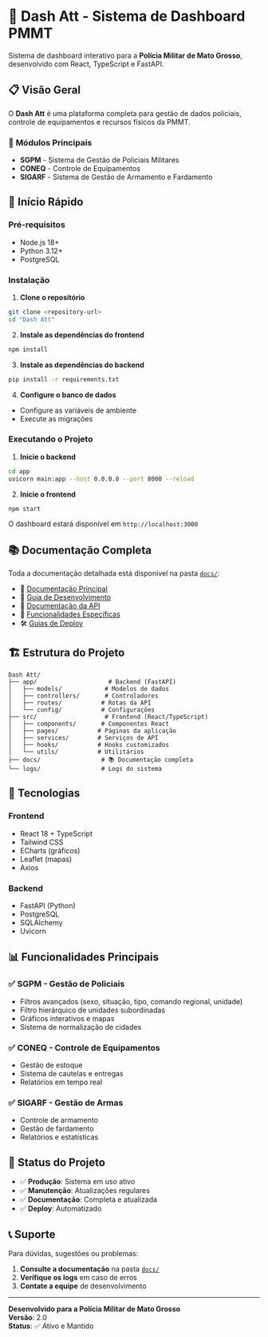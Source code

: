 # 🚀 Dash Att - Sistema de Dashboard PMMT

Sistema de dashboard interativo para a **Polícia Militar de Mato Grosso**, desenvolvido com React, TypeScript e FastAPI.

## 📋 Visão Geral

O **Dash Att** é uma plataforma completa para gestão de dados policiais, controle de equipamentos e recursos físicos da PMMT.

### 🎯 **Módulos Principais**

- **SGPM** - Sistema de Gestão de Policiais Militares
- **CONEQ** - Controle de Equipamentos  
- **SIGARF** - Sistema de Gestão de Armamento e Fardamento

## 🚀 **Início Rápido**

### **Pré-requisitos**
- Node.js 18+
- Python 3.12+
- PostgreSQL

### **Instalação**

1. **Clone o repositório**
```bash
git clone <repository-url>
cd "Dash Att"
```

2. **Instale as dependências do frontend**
```bash
npm install
```

3. **Instale as dependências do backend**
```bash
pip install -r requirements.txt
```

4. **Configure o banco de dados**
- Configure as variáveis de ambiente
- Execute as migrações

### **Executando o Projeto**

1. **Inicie o backend**
```bash
cd app
uvicorn main:app --host 0.0.0.0 --port 8000 --reload
```

2. **Inicie o frontend**
```bash
npm start
```

O dashboard estará disponível em `http://localhost:3000`

## 📚 **Documentação Completa**

Toda a documentação detalhada está disponível na pasta [`docs/`](./docs/):

- 📖 [Documentação Principal](./docs/README.md)
- 🔧 [Guia de Desenvolvimento](./docs/README_DEVELOPMENT.md)
- 📡 [Documentação da API](./docs/API_DOCUMENTATION.md)
- 🎯 [Funcionalidades Específicas](./docs/)
- 🛠️ [Guias de Deploy](./docs/)

## 🏗️ **Estrutura do Projeto**

```
Dash Att/
├── app/                    # Backend (FastAPI)
│   ├── models/            # Modelos de dados
│   ├── controllers/       # Controladores
│   ├── routes/           # Rotas da API
│   └── config/           # Configurações
├── src/                   # Frontend (React/TypeScript)
│   ├── components/       # Componentes React
│   ├── pages/           # Páginas da aplicação
│   ├── services/        # Serviços de API
│   ├── hooks/           # Hooks customizados
│   └── utils/           # Utilitários
├── docs/                 # 📚 Documentação completa
└── logs/                 # Logs do sistema
```

## 🔧 **Tecnologias**

### **Frontend**
- React 18 + TypeScript
- Tailwind CSS
- ECharts (gráficos)
- Leaflet (mapas)
- Axios

### **Backend**
- FastAPI (Python)
- PostgreSQL
- SQLAlchemy
- Uvicorn

## 📊 **Funcionalidades Principais**

### ✅ **SGPM - Gestão de Policiais**
- Filtros avançados (sexo, situação, tipo, comando regional, unidade)
- Filtro hierárquico de unidades subordinadas
- Gráficos interativos e mapas
- Sistema de normalização de cidades

### ✅ **CONEQ - Controle de Equipamentos**
- Gestão de estoque
- Sistema de cautelas e entregas
- Relatórios em tempo real

### ✅ **SIGARF - Gestão de Armas**
- Controle de armamento
- Gestão de fardamento
- Relatórios e estatísticas

## 🚀 **Status do Projeto**

- ✅ **Produção**: Sistema em uso ativo
- ✅ **Manutenção**: Atualizações regulares
- ✅ **Documentação**: Completa e atualizada
- ✅ **Deploy**: Automatizado

## 📞 **Suporte**

Para dúvidas, sugestões ou problemas:

1. **Consulte a documentação** na pasta [`docs/`](./docs/)
2. **Verifique os logs** em caso de erros
3. **Contate a equipe** de desenvolvimento

---

**Desenvolvido para a Polícia Militar de Mato Grosso**  
**Versão**: 2.0  
**Status**: ✅ Ativo e Mantido

